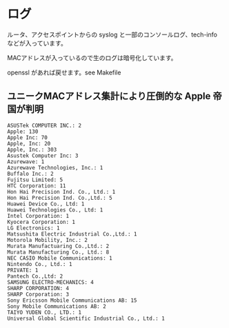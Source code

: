 ログ
====

ルータ、アクセスポイントからの syslog と一部のコンソールログ、tech-info などが入っています。

MACアドレスが入っているので生のログは暗号化しています。

openssl があれば戻せます。see Makefile


ユニークMACアドレス集計により圧倒的な Apple 帝国が判明
------------------------------------------------------

	ASUSTek COMPUTER INC.: 2
	Apple: 130
	Apple Inc: 70
	Apple, Inc: 20
	Apple, Inc.: 303
	Asustek Computer Inc: 3
	Azurewave: 1
	Azurewave Technologies, Inc.: 1
	Buffalo Inc.: 2
	Fujitsu Limited: 5
	HTC Corporation: 11
	Hon Hai Precision Ind. Co., Ltd.: 1
	Hon Hai Precision Ind. Co.,Ltd.: 5
	Huawei Device Co., Ltd: 1
	Huawei Technologies Co., Ltd: 1
	Intel Corporation: 1
	Kyocera Corporation: 1
	LG Electronics: 1
	Matsushita Electric Industrial Co.,Ltd.: 1
	Motorola Mobility, Inc.: 2
	Murata Manufactuaring Co.,Ltd.: 2
	Murata Manufacturing Co., Ltd.: 8
	NEC CASIO Mobile Communications: 1
	Nintendo Co., Ltd.: 1
	PRIVATE: 1
	Pantech Co.,Ltd: 2
	SAMSUNG ELECTRO-MECHANICS: 4
	SHARP CORPORATION: 4
	SHARP Corporation: 3
	Sony Ericsson Mobile Communications AB: 15
	Sony Mobile Communications AB: 2
	TAIYO YUDEN CO., LTD.: 1
	Universal Global Scientific Industrial Co., Ltd.: 1

